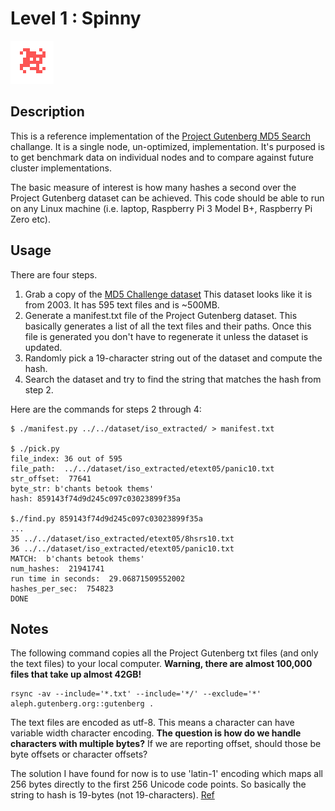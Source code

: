 # Level 1 : Spinny
![level1_spinny](../images/level1_spinny.png)

## Description

This is a reference implementation of the
[Project Gutenberg MD5
Search](http://clusterfights.com/wiki/index.php?title=Project_Gutenberg_MD5_Search) challange. 
It is a single node, un-optimized, implementation.
It's purposed is to get benchmark data on individual nodes and to 
compare against future cluster implementations.

The basic measure of interest is how many hashes a second over
the Project Gutenberg dataset can be achieved.  This code should
be able to run on any Linux machine (i.e. laptop, Raspberry Pi 3
Model B+, Raspberry Pi Zero etc).

## Usage

There are four steps.

1. Grab a copy of the [MD5 Challenge dataset](http://clusterfights.com/wiki/index.php?title=Datasets)
This dataset looks like it is from 2003.  It has 595 text files and is ~500MB.
2. Generate a manifest.txt file of the Project Gutenberg dataset.
   This basically generates a list of all the text files and their
   paths. Once this file is generated you don't have to regenerate it
   unless the dataset is updated.
3. Randomly pick a 19-character string out of the dataset and compute
   the hash.
4. Search the dataset and try to find the string that matches the
   hash from step 2.

Here are the commands for steps 2 through 4:

```
$ ./manifest.py ../../dataset/iso_extracted/ > manifest.txt

$ ./pick.py
file_index: 36 out of 595
file_path:  ../../dataset/iso_extracted/etext05/panic10.txt
str_offset:  77641
byte_str: b'chants betook thems'
hash: 859143f74d9d245c097c03023899f35a

$./find.py 859143f74d9d245c097c03023899f35a
...
35 ../../dataset/iso_extracted/etext05/8hsrs10.txt
36 ../../dataset/iso_extracted/etext05/panic10.txt
MATCH:  b'chants betook thems'
num_hashes:  21941741
run time in seconds:  29.06871509552002
hashes_per_sec:  754823
DONE
```

## Notes

The following command copies all the Project Gutenberg txt files
(and only the text files) to your local computer. **Warning, 
there are almost 100,000 files that take up almost 42GB!**

```
rsync -av --include='*.txt' --include='*/' --exclude='*' aleph.gutenberg.org::gutenberg .
```
The text files are encoded as utf-8.  This means a character can
have variable width character encoding.  **The question is how do
we handle characters with multiple bytes?**  If we are reporting
offset, should those be byte offsets or character offsets? 

The solution I have found for now is to use 'latin-1' encoding which
maps all 256 bytes directly to the first 256 Unicode code points.
So basically the string to hash is 19-bytes (not 19-characters).
[Ref](http://python-notes.curiousefficiency.org/en/latest/python3/text_file_processing.html#files-in-an-ascii-compatible-encoding-best-effort-is-acceptable) 



